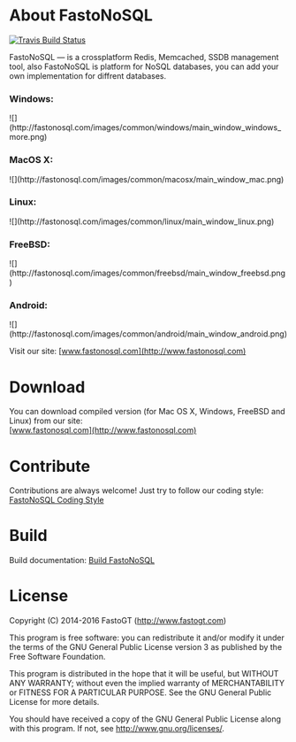 About FastoNoSQL
===============
[![Travis Build Status](https://travis-ci.org/fastogt/fastonosql.svg?branch=master)](https://travis-ci.org/fastogt/fastonosql)

FastoNoSQL &mdash; is a crossplatform Redis, Memcached, SSDB management tool, also FastoNoSQL is platform for NoSQL databases, you can add your own implementation for diffrent databases. <br />

<h3>Windows:</h3>
![](http://fastonosql.com/images/common/windows/main_window_windows_more.png)
<h3>MacOS X:</h3>
![](http://fastonosql.com/images/common/macosx/main_window_mac.png)
<h3>Linux:</h3>
![](http://fastonosql.com/images/common/linux/main_window_linux.png)
<h3>FreeBSD:</h3>
![](http://fastonosql.com/images/common/freebsd/main_window_freebsd.png)
<h3>Android:</h3>
![](http://fastonosql.com/images/common/android/main_window_android.png)

Visit our site: [www.fastonosql.com](http://www.fastonosql.com)

Download
========

You can download compiled version (for Mac OS X, Windows, FreeBSD and Linux) from our site:<br />
[www.fastonosql.com](http://www.fastonosql.com)

<!-- https://www.dropbox.com/sh/u0s0i8e4m0a8i9f/oxtqKHPUZ8 -->

Contribute
==========
Contributions are always welcome! Just try to follow our coding style: [FastoNoSQL Coding Style](https://github.com/fasto/fastonosql/wiki/Coding-Style)

Build
=====

Build documentation: [Build FastoNoSQL](https://github.com/fasto/fastonosql/wiki/Build)

License
=======

Copyright (C) 2014-2016 FastoGT (http://www.fastogt.com)

This program is free software: you can redistribute it and/or modify
it under the terms of the GNU General Public License version 3 as 
published by the Free Software Foundation.

This program is distributed in the hope that it will be useful,
but WITHOUT ANY WARRANTY; without even the implied warranty of
MERCHANTABILITY or FITNESS FOR A PARTICULAR PURPOSE.  See the
GNU General Public License for more details.

You should have received a copy of the GNU General Public License
along with this program. If not, see <http://www.gnu.org/licenses/>.
